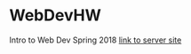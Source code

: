 # WebDevHW
Intro to Web Dev Spring 2018
[link to server site](http://sites.bxmc.poly.edu/~danieljiang/Web%20Dev/recipe.html)